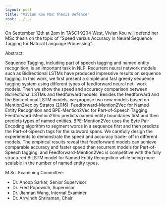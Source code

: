 ```yaml
---
layout: post
title: "Vivian Kou MSc Thesis Defence"
root: ../../
---
```


On September 12th at 2pm in TASC1 9204 West, Vivian Kou will defend her MSc
thesis on the topic of "Speed versus Accuracy in Neural Sequence Tagging for
Natural Language Processing".

Abstract:

Sequence Tagging, including part of speech tagging and named entity
recognition, is an important task in NLP. Recurrent neural network models such
as Bidirectional LSTMs have produced impressive results on sequence tagging. In
this work, we first present a simple and fast greedy sequence tagging system
using different types of feedforward neural net- work models. Then we show the
speed and accuracy comparison between Bidirectional LSTMs and feedforward
models. Besides the feedforward and the Bidirectional LSTM models, we propose
two new models based on Mention2Vec by Stratos (2016): Feedforward-Mention2Vec
for Named Entity Recognition and BPE-Mention2Vec for Part-of-Speech Tagging.
Feedforward-Mention2Vec predicts named entity boundaries first and then
predicts types of named entities. BPE-Mention2Vec uses the Byte Pair Encoding
algorithm to segment words in a sequence first and then predicts the
Part-of-Speech tags for the subword spans. We carefully design the experiments
to demonstrate the speed and accuracy trade- off in different models. The
empirical results reveal that feedforward models can achieve comparable
accuracy and faster speed than recurrent models for Part-of-Speech tagging, and
Feedforward-Mention2Vec is competitive with the fully structured BiLSTM model
for Named Entity Recognition while being more scalable in the number of named
entity types.

M.Sc. Examining Committee:

* Dr. Anoop Sarkar, Senior Supervisor
* Dr. Fred Popowich, Supervisor
* Dr. Jiannan Wang, Internal Examiner
* Dr. Arrvindh Shriraman, Chair
